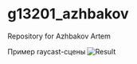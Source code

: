 # g13201_azhbakov
Repository for Azhbakov Artem

Пример raycast-сцены
![Result](https://pp.userapi.com/c631619/v631619778/32e64/cys8f7tDfbc.jpg)
